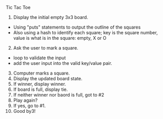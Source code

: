 Tic Tac Toe
1. Display the initial empty 3x3 board.
  - Using "puts" statements to output the outline of the squares
  - Also using a hash to identify each square; key is the square number, value is what is in the square: empty, X or O
2. Ask the user to mark a square.
  - loop to validate the input
  - add the user input into the valid key/value pair.
3. Computer marks a square. 
4. Display the updated board state.
5. If winner, display winner.
6. If board is full, display tie.
7. If neither winner nor baord is full, got to #2
8. Play again?
9. If yes, go to #1.
10. Good by3!
